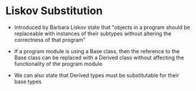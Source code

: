 # Liskov Substitution

- Introduced by Barbara Liskov state that "objects in a program should be replaceable with instances of their subtypes without altering the correctness of that program"

- If a program module is using a Base class, then the reference to the Base class can be replaced with a Derived class without affecting the functionality of the program module

- We can also state that Derived types must be substitutable for their base types